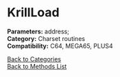 # KrillLoad

**Parameters:** address;  
**Category:** Charset routines  
**Compatibility:** C64, MEGA65, PLUS4  


[Back to Categories](../categories/charset_routines.md)  
[Back to Methods List](../../SUMMARY.md)
